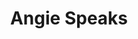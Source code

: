 ---
title: Angie Speaks
type: channel
channel: angiespeaks
tags:
- breadtube
- capitalist realism
- communism
- creativity
- depression
- feminism
- gender
url: /angiespeaks/
videos:
- 1qkU-evkvMo
- N7aS1Aabboc
- c4cB5UdcaHo
- 3aaxbFIw8oU
- CNRC76HV_rU
- DJWFpocUvWc
- obG7_MbrsGI
- FUB1yW3iDgQ
- H1khIVcLhg4
- dAAmZlUkhMY
- -OTHEpj3sWg
- DQvrmRy8cAw
- KdzD5hOUlNc
- 18B_gdOI2jc
- mBGsh6a0DXI
- K0umweUyL-s
- u-x9A9FntmU
- jk-Te0VxvYA
- Gf4pL8nWlqc
- hRWQ5GAiGdE
- -GwC4mFOIrA
- xvH8Q3NpBC8
- dwKtcEpUmhI
- L6ZrgYVmT6M
- 7FfiH1elnJ0
- BTATFRSPZq8
- 5KHogeV00eE
- IY1BOf5gWMc
- 7rQ4qVrVFJw
- B2GXCs_XtYY
- UehNrg5ZM2E
- 6mCZO5ihdP4
- BzJBc0L0Ydo
menu:
  main:
    parent: Channels
---